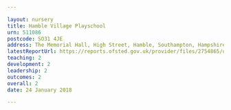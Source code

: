```yaml
---

layout: nursery
title: Hamble Village Playschool
urn: 511086
postcode: SO31 4JE
address: The Memorial Hall, High Street, Hamble, Southampton, Hampshire, SO31 4JE
latestReportUrl: https://reports.ofsted.gov.uk/provider/files/2754865/urn/511086.pdf
teaching: 2
development: 2
leadership: 2
outcomes: 2
overall: 2
date: 24 January 2018

---
```

